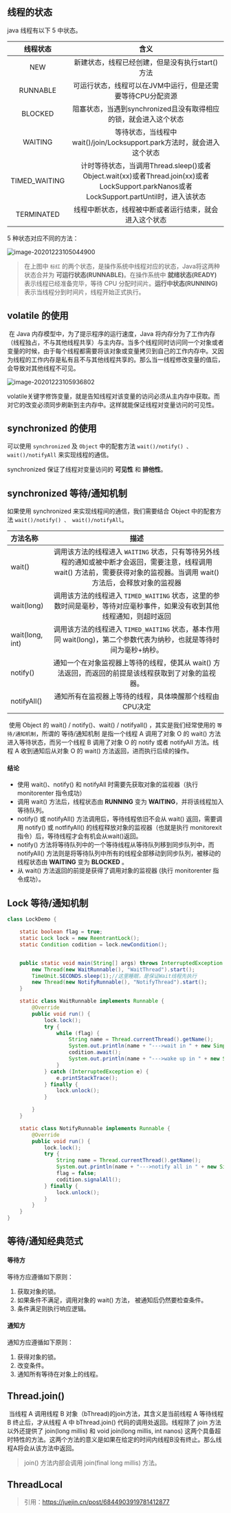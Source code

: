 ## 线程的状态

java 线程有以下 5 中状态。

|   线程状态    |                             含义                             |
| :-----------: | :----------------------------------------------------------: |
|      NEW      |       新建状态，线程已经创建，但是没有执行start()方法        |
|   RUNNABLE    |  可运行状态，线程可以在JVM中运行，但是还需要等待CPU分配资源  |
|    BLOCKED    | 阻塞状态，当遇到synchronized且没有取得相应的锁，就会进入这个状态 |
|    WAITING    | 等待状态，当线程中wait()/join/Locksupport.park方法时，就会进入这个状态 |
| TIMED_WAITING | 计时等待状态，当调用Thread.sleep()或者Object.wait(xx)或者Thread.join(xx)或者LockSupport.parkNanos或者LockSupport.partUntil时，进入该状态 |
|  TERMINATED   |    线程中断状态，线程被中断或者运行结束，就会进入这个状态    |

5 种状态对应不同的方法：

![image-20201223105044900](线程间通信.assets/image-20201223105044900.png)

> 在上图中 `标红` 的两个状态，是操作系统中线程对应的状态，Java将这两种状态合并为 **可运行状态(RUNNABLE)**。在操作系统中 **就绪状态(READY)** 表示线程已经准备完毕，等待 CPU 分配时间片。**运行中状态(RUNNING)** 表示当线程分到时间片，线程开始正式执行。



## volatile 的使用

​		在 Java 内存模型中，为了提示程序的运行速度，Java 将内存分为了工作内存（线程独占，不与其他线程共享）与主内存。当多个线程同时访问同一个对象或者变量的时候，由于每个线程都需要将该对象或变量拷贝到自己的工作内存中。又因为线程的工作内存是私有且不与其他线程共享的。那么当一线程修改变量的值后，会导致对其他线程不可见。

![image-20201223105936802](线程间通信.assets/image-20201223105936802.png)

volatile关键字修饰变量，就是告知线程对该变量的访问必须从主内存中获取。而对它的改变必须同步刷新到主内存中。这样就能保证线程对变量访问的可见性。



## synchronized 的使用

可以使用 `synchronized` 及 `Object` 中的配套方法 `wait()/notify() 、 wait()/notifyAll` 来实现线程的通信。

synchronized 保证了线程对变量访问的 **可见性** 和 **排他性**。



## synchronized 等待/通知机制

如果使用 synchronized 来实现线程间的通信，我们需要结合 Object 中的配套方法 `wait()/notify() 、 wait()/notifyAll`。

| 方法名称        |                             描述                             |
| :-------------- | :----------------------------------------------------------: |
| wait()          | 调用该方法的线程进入 `WAITING` 状态，只有等待另外线程的通知或被中断才会返回，需要注意，线程调用 wait() 方法前，需要获得对象的监视器。当调用 wait() 方法后，会释放对象的监视器 |
| wait(long)      | 调用该方法的线程进入 `TIMED_WAITING` 状态，这里的参数时间是毫秒，等待对应毫秒事件，如果没有收到其他线程通知，则超时返回 |
| wait(long, int) | 调用该方法的线程进入 `TIMED_WAITING` 状态，基本作用同 wait(long)，第二个参数代表为纳秒，也就是等待时间为毫秒+纳秒。 |
| notify()        | 通知一个在对象监视器上等待的线程，使其从 wait() 方法返回，而返回的前提是该线程获取到了对象的监视器。 |
| notifyAll()     |   通知所有在监视器上等待的线程，具体唤醒那个线程由CPU决定    |

​		使用 Object 的 wait() / notify()、wait() / notifyall() ，其实是我们经常使用的 `等待/通知机制`，所谓的 等待/通知机制 是指一个线程 A 调用了对象 O 的 wait() 方法进入等待状态，而另一个线程 B 调用了对象 O 的 notify 或者 notifyAll 方法。线程 A 收到通知后从对象 O 的 wait() 方法返回，进而执行后续的操作。

#### 结论

- 使用 wait()、notify() 和 notifyAll 时需要先获取对象的监视器（执行 monitorenter 指令成功）
- 调用 wait() 方法后，线程状态由 **RUNNING** 变为 **WAITING**，并将该线程加入等待队列。
- notify() 或 notifyAll() 方法调用后，等待线程依旧不会从 wait() 返回，需要调用 notify() 或 notfifyAll() 的线程释放对象的监视器（也就是执行 monitorexit 指令）后，等待线程才会有机会从wait()返回。
- notify() 方法将等待队列中的一个等待线程从等待队列移到同步队列中，而 notifyAll() 方法则是将等待队列中所有的线程全部移动到同步队列，被移动的线程状态由 **WAITING** 变为 **BLOCKED** 。
- 从 wait() 方法返回的前提是获得了调用对象的监视器 (执行 monitorenter 指令成功）。



## Lock 等待/通知机制

```java
class LockDemo {

    static boolean flag = true;
    static Lock lock = new ReentrantLock();
    static Condition codition = lock.newCondition();


    public static void main(String[] args) throws InterruptedException {
        new Thread(new WaitRunnable(), "WaitThread").start();
        TimeUnit.SECONDS.sleep(1);//这里睡眠，是保证Wait线程先执行
        new Thread(new NotifyRunnable(), "NotifyThread").start();
    }

    static class WaitRunnable implements Runnable {
        @Override
        public void run() {
            lock.lock();
            try {
                while (flag) {
                    String name = Thread.currentThread().getName();
                    System.out.println(name + "--->wait in " + new SimpleDateFormat("HH:mm:ss").format(new Date()));
                    codition.await();
                    System.out.println(name + "--->wake up in " + new SimpleDateFormat("HH:mm:ss").format(new Date()));
                }
            } catch (InterruptedException e) {
                e.printStackTrace();
            } finally {
                lock.unlock();
            }

        }
    }

    static class NotifyRunnable implements Runnable {
        @Override
        public void run() {
            lock.lock();
            try {
                String name = Thread.currentThread().getName();
                System.out.println(name + "--->notify all in " + new SimpleDateFormat("HH:mm:ss").format(new Date()));
                flag = false;
                codition.signalAll();
            } finally {
                lock.unlock();
            }
        }
    }
}
```



## 等待/通知经典范式

#### 等待方

等待方应遵循如下原则：

1. 获取对象的锁。
2. 如果条件不满足，调用对象的 wait() 方法， 被通知后仍然要检查条件。
3. 条件满足则执行响应逻辑。

#### 通知方

通知方应遵循如下原则：

1. 获得对象的锁。
2. 改变条件。
3. 通知所有等待在对象上的线程。



## Thread.join()

​		当线程 A 调用线程 B 对象（bThread)的join方法，其含义是当前线程 A 等待线程 B 终止后，才从线程 A 中 bThread.join() 代码的调用处返回。线程除了 join 方法以外还提供了 join(long millis) 和 void join(long millis, int nanos) 这两个具备超时特性的方法。这两个方法的意义是如果在给定的时间内线程B没有终止。那么线程A将会从该方法中返回。

> join() 方法内部会调用 join(final long millis) 方法。



## ThreadLocal

















> 引用：https://juejin.cn/post/6844903919781412877